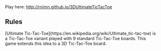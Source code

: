 Play here: http://rnimn.github.io/3DUltimateTicTacToe

## Rules

<p>[Ultimate Tic-Tac-Toe](https://en.wikipedia.org/wiki/Ultimate_tic-tac-toe) is a Tic-Tac-Toe variant played with 9 standard Tic-Tac-Toe boards.  This game extends this idea to a 3D Tic-Tac-Toe board.</p>
